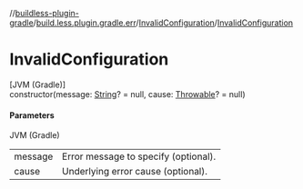 //[buildless-plugin-gradle](../../../index.md)/[build.less.plugin.gradle.err](../index.md)/[InvalidConfiguration](index.md)/[InvalidConfiguration](-invalid-configuration.md)

# InvalidConfiguration

[JVM (Gradle)]\
constructor(message: [String](https://kotlinlang.org/api/latest/jvm/stdlib/kotlin/-string/index.html)? = null, cause: [Throwable](https://kotlinlang.org/api/latest/jvm/stdlib/kotlin/-throwable/index.html)? = null)

#### Parameters

JVM (Gradle)

| | |
|---|---|
| message | Error message to specify (optional). |
| cause | Underlying error cause (optional). |
